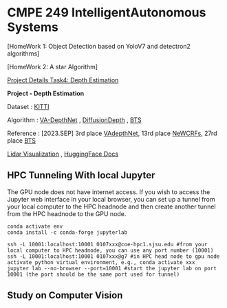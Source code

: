 # CMPE 249 IntelligentAutonomous Systems

[HomeWork 1: Object Detection based on YoloV7 and detectron2 algorithms] 

[HomeWork 2: A star Algorithm]

[Project Details Task4: Depth Estimation](https://github.com/YoonjungChoi/CMPE249_IntelligentAutonomousSystems_Study/tree/main/task4_depth_estimation)

**Project - Depth Estimation**

Dataset : [KITTI](https://www.cvlibs.net/datasets/kitti/eval_depth.php?benchmark=depth_prediction) 

Algorithm : [VA-DepthNet](https://github.com/cnexah/VA-DepthNet/tree/main) , [DiffusionDepth](https://github.com/duanyiqun/DiffusionDepth) , [BTS](https://github.com/cogaplex-bts/bts)

Reference : [2023.SEP] 3rd place [VAdepthNet](https://github.com/cnexah/VA-DepthNet), 13rd place [NeWCRFs](https://github.com/aliyun/NeWCRFs/tree/master), 27rd place [BTS](https://github.com/cleinc/bts)

[Lidar Visualization](https://github.com/enginBozkurt/Visualizing-lidar-data/blob/master/Kitti-Dataset.ipynb) , [HuggingFace Docs](https://huggingface.co/docs/datasets/main/en/depth_estimation)

## HPC Tunneling With local Jupyter 

The GPU node does not have internet access.
If you wish to access the Jupyter web interface in your local browser, you can set up a tunnel from your local computer to the HPC headnode
and then create another tunnel from the HPC headnode to the GPU node.

```
conda activate env
conda install -c conda-forge jupyterlab

ssh -L 10001:localhost:10001 0107xxx@coe-hpc1.sjsu.edu #from your local computer to HPC headnode, you can use any port number (10001)
ssh -L 10001:localhost:10001 0107xxx@g7 #in HPC head node to gpu node
activate python virtual environment, e.g., conda activate xxx
jupyter lab --no-browser --port=10001 #start the jupyter lab on port 10001 (the port should be the same port used for tunnel)

```

## Study on Computer Vision



